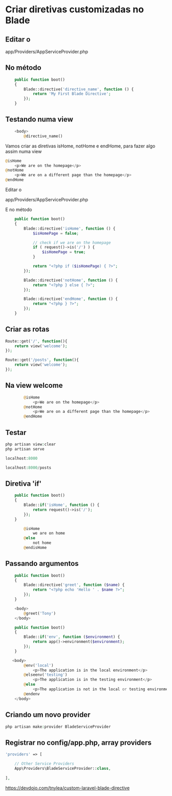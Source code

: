 # Criar diretivas customizadas no Blade

## Editar o

app/Providers/AppServiceProvider.php

## No método
```php
    public function boot()
    {
        Blade::directive('directive_name', function () {
            return 'My First Blade Directive';
        });
    }
```
## Testando numa view
```php
    <body>
        @directive_name()
```

Vamos criar as diretivas isHome, notHome e endHome, para fazer algo assim numa view
```php
@isHome
    <p>We are on the homepage</p>
@notHome
    <p>We are on a different page than the homepage</p>
@endHome
```
Editar o

app/Providers/AppServiceProvider.php

E no método
```php
    public function boot()
    {
        Blade::directive('isHome', function () {
            $isHomePage = false;

            // check if we are on the homepage
            if ( request()->is('/') ) {
                $isHomePage = true;
            }

            return "<?php if ($isHomePage) { ?>";
        });

        Blade::directive('notHome', function () {
            return "<?php } else { ?>";
        });

        Blade::directive('endHome', function () {
            return "<?php } ?>";
        });
    }
```
## Criar as rotas
```php
Route::get('/', function(){
    return view('welcome');
});

Route::get('/posts', function(){
    return view('welcome');
});
```
## Na view welcome
```php
        @isHome
            <p>We are on the homepage</p>
        @notHome
            <p>We are on a different page than the homepage</p>
        @endHome
```
## Testar
```php
php artisan view:clear
php artisan serve

localhost:8000

localhost:8000/posts
```

## Diretiva 'if'
```php
    public function boot()
    {
        Blade::if('isHome', function () {
            return request()->is('/');
        });
    }

        @isHome
            we are on home
        @else
            not home
        @endisHome
```
## Passando argumentos
```php
    public function boot()
    {
        Blade::directive('greet', function ($name) {
            return "<?php echo 'Hello ' . $name ?>";
        });
    }

    <body>
        @greet('Tony')
    </body>

    public function boot()
    {
        Blade::if('env', function ($environment) {
            return app()->environment($environment);
        });
    }

   <body>
        @env('local')
            <p>The application is in the local environment</p>
        @elseenv('testing')
            <p>The application is in the testing environment</p>
        @else
            <p>The application is not in the local or testing environment</p>
        @endenv
    </body>
```
## Criando um novo provider
```php
php artisan make:provider BladeServiceProvider
```
## Registrar no config/app.php, array providers
```php
'providers' => [

    // Other Service Providers
    App\Providers\BladeServiceProvider::class,
    
],
```
https://devdojo.com/tnylea/custom-laravel-blade-directive

